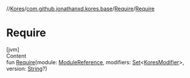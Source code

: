 //[Kores](../../index.md)/[com.github.jonathanxd.kores.base](../index.md)/[Require](index.md)/[Require](-require.md)



# Require  
[jvm]  
Content  
fun [Require](-require.md)(module: [ModuleReference](../-module-reference/index.md), modifiers: [Set](https://kotlinlang.org/api/latest/jvm/stdlib/kotlin.collections/-set/index.html)<[KoresModifier](../-kores-modifier/index.md)>, version: [String](https://kotlinlang.org/api/latest/jvm/stdlib/kotlin/-string/index.html)?)  



